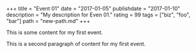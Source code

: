 +++
title = "Event 01"
date = "2017-01-05"
publishdate = "2017-01-10"
description = "My description for Even 01."
rating = 99
tags = ["biz", "foo", "bar"]
path = "new-path.md"
+++

This is some content for my first event.

This is a second paragraph of content for my first event.
